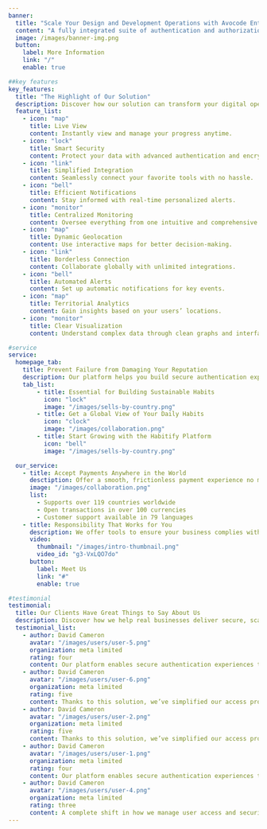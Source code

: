 ```yaml
---
banner:
  title: "Scale Your Design and Development Operations with Avocode Enterprise"
  content: "A fully integrated suite of authentication and authorization products, Stytch’s platform takes the headache out of the process."
  image: /images/banner-img.png
  button:
    label: More Information
    link: "/"
    enable: true

##key features
key_features:
  title: "The Highlight of Our Solution"
  description: Discover how our solution can transform your digital operations with powerful and user-friendly features.
  feature_list:
    - icon: "map"
      title: Live View
      content: Instantly view and manage your progress anytime.
    - icon: "lock"
      title: Smart Security
      content: Protect your data with advanced authentication and encryption.
    - icon: "link"
      title: Simplified Integration
      content: Seamlessly connect your favorite tools with no hassle.
    - icon: "bell"
      title: Efficient Notifications
      content: Stay informed with real-time personalized alerts.
    - icon: "monitor"
      title: Centralized Monitoring
      content: Oversee everything from one intuitive and comprehensive dashboard.
    - icon: "map"
      title: Dynamic Geolocation
      content: Use interactive maps for better decision-making.
    - icon: "link"
      title: Borderless Connection
      content: Collaborate globally with unlimited integrations.
    - icon: "bell"
      title: Automated Alerts
      content: Set up automatic notifications for key events.
    - icon: "map"
      title: Territorial Analytics
      content: Gain insights based on your users’ locations.
    - icon: "monitor"
      title: Clear Visualization
      content: Understand complex data through clean graphs and interfaces.

#service
service:
  homepage_tab:
    title: Prevent Failure from Damaging Your Reputation
    description: Our platform helps you build secure authentication experiences that retain and engage your users. We build the infrastructure so you can focus on your business.
    tab_list:
        - title: Essential for Building Sustainable Habits
          icon: "lock"
          image: "/images/sells-by-country.png"
        - title: Get a Global View of Your Daily Habits
          icon: "clock"
          image: "/images/collaboration.png"
        - title: Start Growing with the Habitify Platform
          icon: "bell"
          image: "/images/sells-by-country.png"

  our_service:
    - title: Accept Payments Anywhere in the World
      desctiption: Offer a smooth, frictionless payment experience no matter where your users are.
      image: "/images/collaboration.png"
      list:
        - Supports over 119 countries worldwide
        - Open transactions in over 100 currencies
        - Customer support available in 79 languages
    - title: Responsibility That Works for You
      description: We offer tools to ensure your business complies with global regulations without sacrificing efficiency.
      video:
        thumbnail: "/images/intro-thumbnail.png"
        video_id: "g3-VxLQO7do"
      button:
        label: Meet Us
        link: "#"
        enable: true

#testimonial
testimonial:
  title: Our Clients Have Great Things to Say About Us
  description: Discover how we help real businesses deliver secure, scalable, and effective digital experiences.
  testimonial_list:
    - author: David Cameron
      avatar: "/images/users/user-5.png"
      organization: meta limited
      rating: four
      content: Our platform enables secure authentication experiences that better connect with users. Nosotros construimos.
    - author: David Cameron
      avatar: "/images/users/user-6.png"
      organization: meta limited
      rating: five
      content: Thanks to this solution, we’ve simplified our access processes without compromising security.
    - author: David Cameron
      avatar: "/images/users/user-2.png"
      organization: meta limited
      rating: five
      content: Thanks to this solution, we’ve simplified our access processes without compromising security.
    - author: David Cameron
      avatar: "/images/users/user-1.png"
      organization: meta limited
      rating: four
      content: Our platform enables secure authentication experiences that better connect with users. Nosotros construimos.
    - author: David Cameron
      avatar: "/images/users/user-4.png"
      organization: meta limited
      rating: three
      content: A complete shift in how we manage user access and security.
---
```

